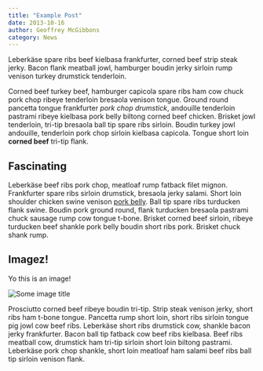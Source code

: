 ```yaml
---
title: "Example Post"
date: 2013-10-16
author: Geoffrey McGibbons
category: News
---
```


Leberkäse spare ribs beef kielbasa frankfurter, corned beef strip steak jerky. Bacon flank meatball jowl, hamburger boudin jerky sirloin rump venison turkey drumstick tenderloin.

Corned beef turkey beef, hamburger capicola spare ribs ham cow chuck pork chop ribeye tenderloin bresaola venison tongue. Ground round pancetta tongue frankfurter *pork chop drumstick*, andouille tenderloin pastrami ribeye kielbasa pork belly biltong corned beef chicken. Brisket jowl tenderloin, tri-tip bresaola ball tip spare ribs sirloin. Boudin turkey jowl andouille, tenderloin pork chop sirloin kielbasa capicola. Tongue short loin **corned beef** tri-tip flank.

## Fascinating
Leberkäse beef ribs pork chop, meatloaf rump fatback filet mignon. Frankfurter spare ribs sirloin drumstick, bresaola jerky salami. 
Short loin shoulder chicken swine venison [pork belly](http://www.google.com). Ball tip spare ribs turducken flank swine. Boudin pork ground round, flank turducken bresaola pastrami chuck sausage rump cow tongue t-bone. Brisket corned beef sirloin, ribeye turducken beef shankle pork belly boudin short ribs pork. Brisket chuck shank rump.

## Imagez!
Yo this is an image!

![Some image title](http://f.cl.ly/items/2t3f0f2B2f3s2q3n2A3m/2013-ktm-1190-adventure-bikes-look-awesome-in-official-pictures-photo-gallery_32.jpg)

Prosciutto corned beef ribeye boudin tri-tip. Strip steak venison jerky, short ribs ham t-bone tongue. Pancetta rump short loin, short ribs sirloin tongue pig jowl cow beef ribs. Leberkäse short ribs drumstick cow, shankle bacon jerky frankfurter. Bacon ball tip fatback cow beef ribs kielbasa. Beef ribs meatball cow, drumstick ham tri-tip sirloin short loin biltong pastrami. Leberkäse pork chop shankle, short loin meatloaf ham salami beef ribs ball tip sirloin venison flank.